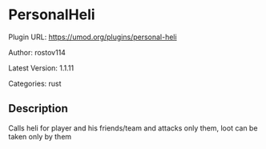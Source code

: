 # PersonalHeli

Plugin URL: https://umod.org/plugins/personal-heli

Author: rostov114

Latest Version: 1.1.11

Categories: rust

## Description

Calls heli for player and his friends/team and attacks only them, loot can be taken only by them
